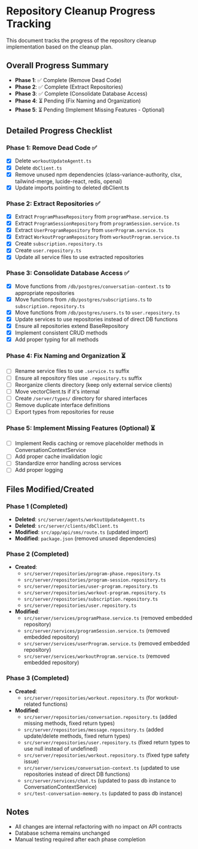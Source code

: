 # Repository Cleanup Progress Tracking

This document tracks the progress of the repository cleanup implementation based on the cleanup plan.

## Overall Progress Summary

- **Phase 1**: ✅ Complete (Remove Dead Code)
- **Phase 2**: ✅ Complete (Extract Repositories)
- **Phase 3**: ✅ Complete (Consolidate Database Access)
- **Phase 4**: ⏳ Pending (Fix Naming and Organization)
- **Phase 5**: ⏳ Pending (Implement Missing Features - Optional)

## Detailed Progress Checklist

### Phase 1: Remove Dead Code ✅
- [x] Delete `workoutUpdateAgentt.ts`
- [x] Delete `dbClient.ts`
- [x] Remove unused npm dependencies (class-variance-authority, clsx, tailwind-merge, lucide-react, redis, openai)
- [x] Update imports pointing to deleted dbClient.ts

### Phase 2: Extract Repositories ✅
- [x] Extract `ProgramPhaseRepository` from `programPhase.service.ts`
- [x] Extract `ProgramSessionRepository` from `programSession.service.ts`
- [x] Extract `UserProgramRepository` from `userProgram.service.ts`
- [x] Extract `WorkoutProgramRepository` from `workoutProgram.service.ts`
- [x] Create `subscription.repository.ts`
- [x] Create `user.repository.ts`
- [x] Update all service files to use extracted repositories

### Phase 3: Consolidate Database Access ✅
- [x] Move functions from `/db/postgres/conversation-context.ts` to appropriate repositories
- [x] Move functions from `/db/postgres/subscriptions.ts` to `subscription.repository.ts`
- [x] Move functions from `/db/postgres/users.ts` to `user.repository.ts`
- [x] Update services to use repositories instead of direct DB functions
- [x] Ensure all repositories extend BaseRepository
- [x] Implement consistent CRUD methods
- [x] Add proper typing for all methods

### Phase 4: Fix Naming and Organization ⏳
- [ ] Rename service files to use `.service.ts` suffix
- [ ] Ensure all repository files use `.repository.ts` suffix
- [ ] Reorganize clients directory (keep only external service clients)
- [ ] Move vectorClient.ts if it's internal
- [ ] Create `/server/types/` directory for shared interfaces
- [ ] Remove duplicate interface definitions
- [ ] Export types from repositories for reuse

### Phase 5: Implement Missing Features (Optional) ⏳
- [ ] Implement Redis caching or remove placeholder methods in ConversationContextService
- [ ] Add proper cache invalidation logic
- [ ] Standardize error handling across services
- [ ] Add proper logging

## Files Modified/Created

### Phase 1 (Completed)
- **Deleted**: `src/server/agents/workoutUpdateAgentt.ts`
- **Deleted**: `src/server/clients/dbClient.ts`
- **Modified**: `src/app/api/sms/route.ts` (updated import)
- **Modified**: `package.json` (removed unused dependencies)

### Phase 2 (Completed)
- **Created**: 
  - `src/server/repositories/program-phase.repository.ts`
  - `src/server/repositories/program-session.repository.ts`  
  - `src/server/repositories/user-program.repository.ts`
  - `src/server/repositories/workout-program.repository.ts`
  - `src/server/repositories/subscription.repository.ts`
  - `src/server/repositories/user.repository.ts`
- **Modified**:
  - `src/server/services/programPhase.service.ts` (removed embedded repository)
  - `src/server/services/programSession.service.ts` (removed embedded repository)
  - `src/server/services/userProgram.service.ts` (removed embedded repository)
  - `src/server/services/workoutProgram.service.ts` (removed embedded repository)

### Phase 3 (Completed)
- **Created**:
  - `src/server/repositories/workout.repository.ts` (for workout-related functions)
- **Modified**:
  - `src/server/repositories/conversation.repository.ts` (added missing methods, fixed return types)
  - `src/server/repositories/message.repository.ts` (added update/delete methods, fixed return types)
  - `src/server/repositories/user.repository.ts` (fixed return types to use null instead of undefined)
  - `src/server/repositories/workout.repository.ts` (fixed type safety issue)
  - `src/server/services/conversation-context.ts` (updated to use repositories instead of direct DB functions)
  - `src/server/services/chat.ts` (updated to pass db instance to ConversationContextService)
  - `src/test-conversation-memory.ts` (updated to pass db instance)

## Notes

- All changes are internal refactoring with no impact on API contracts
- Database schema remains unchanged
- Manual testing required after each phase completion